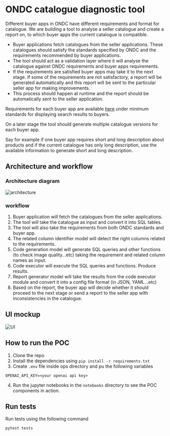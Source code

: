 # ONDC catalogue diagnostic tool

Different buyer apps in ONDC have different requirements and format for catalogue. We are building a tool to analyse a seller catalogue and create a report on, to which buyer apps the current catalogue is compatible. 


* Buyer applications fetch catalogues from the seller applications. These catalogues should satisfy the standards specified by ONDC and the requirements recommended by buyer applications. 
* The tool should act as a validation layer where it will analyse the catalogue against ONDC requirements and buyer apps requirements. 
* If the requirements are satisfied buyer apps may take it to the next stage. If some of the requirements are not satisfactory, a report will be generated automatically and this report will be sent to the particular seller app for making improvements. 
* This process should happen at runtime and the report should be automatically sent to the seller application. 


Requirements for each buyer app are available [here](https://resources.ondc.org/disclosures) under minimum standards for displaying search results to buyers.

On a later stage the tool should generate multiple catalogue versions for each buyer app. 

Say for example if one buyer app requires short and long description about products and if the current catalogue has only long description, use the available information to generate short and long description.

## Architecture and workflow

### Architecture diagram

![architecture](docs/architecture.png)

### workflow

1. Buyer application will fetch the catalogues from the seller applications.
2. The tool will take the catalogue as input and convert it into SQL tables.
3. The tool will also take the requirements from both ONDC standards and buyer app.
4. The related column identifier model will detect the right columns related to the requirements.
5. Code generation model will generate SQL queries and other functions (to check image quality…etc) taking the requirement and related column names as input.
6. Code executor will execute the SQL queries and functions. Produce results. 
7. Report generator model will take the results from the code executor module and convert it into a config file format (in JSON, YAML…etc)
8. Based on the report, the buyer app will decide whether it should proceed to the next stage or send a report to the seller app with inconsistencies in the catalogue.


## UI mockup

![UI](docs/UI.png)

## How to run the POC

1. Clone the repo
2. Install the dependencies using `pip install -r requirements.txt`
3. Create `.env` file inside ops directory and pu the following variables
```
OPENAI_API_KEY=<your openai api key>
```
4. Run the jupyter notebooks in the `notebooks` directory to see the POC components in action.


## Run tests

Run tests using the following command

```
pytest tests
```

